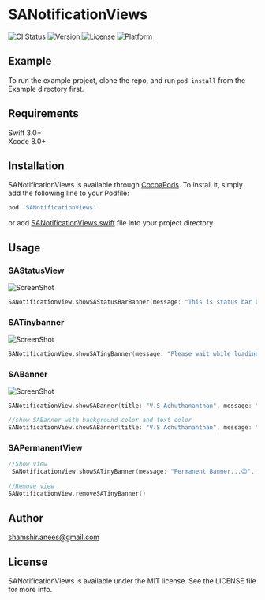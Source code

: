 # SANotificationViews

[![CI Status](http://img.shields.io/travis/shamshiranees/SANotificationViews.svg?style=flat)](https://travis-ci.org/shamshiranees/SANotificationViews)
[![Version](https://img.shields.io/cocoapods/v/SANotificationViews.svg?style=flat)](http://cocoapods.org/pods/SANotificationViews)
[![License](https://img.shields.io/cocoapods/l/SANotificationViews.svg?style=flat)](http://cocoapods.org/pods/SANotificationViews)
[![Platform](https://img.shields.io/cocoapods/p/SANotificationViews.svg?style=flat)](http://cocoapods.org/pods/SANotificationViews)

## Example

To run the example project, clone the repo, and run `pod install` from the Example directory first.

## Requirements
Swift 3.0+ <br>
Xcode 8.0+ <br>

## Installation

SANotificationViews is available through [CocoaPods](http://cocoapods.org). To install
it, simply add the following line to your Podfile:

```ruby
pod 'SANotificationViews'
```
or add [SANotificationViews.swift](https://github.com/shamshiranees/SANotificationViews/blob/master/SANotificationViews/Classes/SANotificationViews.swift) file into your project directory.

## Usage
### SAStatusView
![ScreenShot](https://raw.githubusercontent.com/shamshiranees/SANotificationViews/master/Example/SANotificationViews/statusBar1.png)
```swift
SANotificationView.showSAStatusBarBanner(message: "This is status bar banner...", backgroundColor: .black, textColor: .white, showTime: 2)
```
### SATinybanner
![ScreenShot](https://raw.githubusercontent.com/shamshiranees/SANotificationViews/master/Example/SANotificationViews/tinyBanner1.png)
```swift
SANotificationView.showSATinyBanner(message: "Please wait while loading...😊", backgroundColor: .black, textColor: .white, showTime: 2)
```

### SABanner
![ScreenShot](https://raw.githubusercontent.com/shamshiranees/SANotificationViews/master/Example/SANotificationViews/SABanner2.png)
```swift
SANotificationView.showSABanner(title: "V.S Achuthananthan", message: "V.S Achuthananthan just liked the post you shared", image: #imageLiteral(resourceName: "sampleImage"),  showTime: 3)

//show SABanner with background color and text color
SANotificationView.showSABanner(title: "V.S Achuthananthan", message: "V.S Achuthananthan just liked the post you shared", textColor: .black, image: #imageLiteral(resourceName: "sampleImage"), backgroundColor: .white, showTime: 3)

```

### SAPermanentView
```swift
//Show view
 SANotificationView.showSATinyBanner(message: "Permanent Banner...😊", backgroundColor: .black, textColor: .white)
 
//Remove view
SANotificationView.removeSATinyBanner()

```


## Author

 shamshir.anees@gmail.com

## License

SANotificationViews is available under the MIT license. See the LICENSE file for more info.
